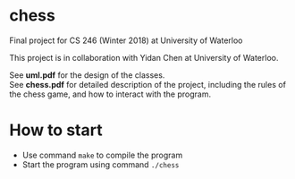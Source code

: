 # chess
Final project for CS 246 (Winter 2018) at University of Waterloo

This project is in collaboration with Yidan Chen at University of Waterloo.

See __uml.pdf__ for the design of the classes. \
See __chess.pdf__ for detailed description of the project, including the rules of the chess game, and how to interact with the program.

# How to start
* Use command `make` to compile the program
* Start the program using command `./chess`
